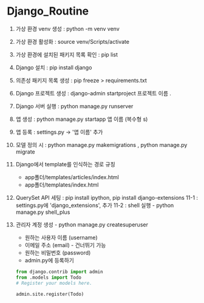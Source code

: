 # Django_Routine

1. 가상 환경 venv 생성 : python -m venv venv
2. 가상 환경 활성화 : source venv/Scripts/activate
3. 가상 환경에 설치된 패키지 목록 확인 : pip list
4. Django 설치 : pip install django
5. 의존성 패키지 목록 생성 : pip freeze > requirements.txt
6. Django 프로젝트 생성 : django-admin startproject 프로젝트 이름 .
7. Django 서버 실행 : python manage.py runserver
8. 앱 생성 : python manage.py startapp 앱 이름 (복수형 s)
9. 앱 등록 : settings.py -> '앱 이름' 추가
10. 모델 정의 시 : python manage.py makemigrations , python manage.py migrate

10. Django에서 template를 인식하는 경로 규칭
    - app폴더/templates/articles/index.html
    - app폴더/templates/index.html

11. QuerySet API 세팅 : pip install ipython, pip install django-extensions
11-1 : settings.py에 'django_extensions', 추가
11-2 : shell 실행 - python manage.py shell_plus

12. 관리자 계정 생성 - python manage.py createsuperuser
	- 원하는 사용자 이름 (username)
	- 이메일 주소 (email) - 건너뛰기 가능
	- 원하는 비밀번호 (password)
	- admin.py에 등록하기
	```python
	from django.contrib import admin
	from .models import Todo
	# Register your models here.

	admin.site.register(Todo)
	```